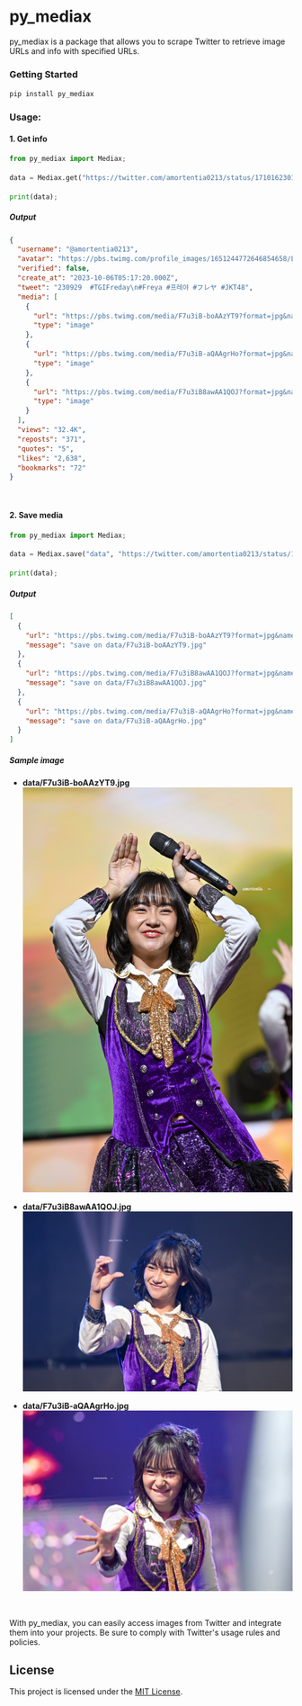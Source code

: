 # py_mediax

py_mediax is a package that allows you to scrape Twitter to retrieve image URLs and info with specified URLs.

### Getting Started

```sh
pip install py_mediax
```

### Usage:

#### 1. Get info

```python
from py_mediax import Mediax;

data = Mediax.get("https://twitter.com/amortentia0213/status/1710162301326938255");

print(data);
```

##### Output

```json
{
  "username": "@amortentia0213",
  "avatar": "https://pbs.twimg.com/profile_images/1651244772646854658/LssoZYlz_normal.jpg",
  "verified": false,
  "create_at": "2023-10-06T05:17:20.000Z",
  "tweet": "230929  #TGIFreday\n#Freya #프레야 #フレヤ #JKT48",
  "media": [
    {
      "url": "https://pbs.twimg.com/media/F7u3iB-boAAzYT9?format=jpg&name=4096x4096",
      "type": "image"
    },
    {
      "url": "https://pbs.twimg.com/media/F7u3iB-aQAAgrHo?format=jpg&name=4096x4096",
      "type": "image"
    },
    {
      "url": "https://pbs.twimg.com/media/F7u3iB8awAA1QOJ?format=jpg&name=4096x4096",
      "type": "image"
    }
  ],
  "views": "32.4K",
  "reposts": "371",
  "quotes": "5",
  "likes": "2,638",
  "bookmarks": "72"
}
```

<br/>

#### 2. Save media

```python
from py_mediax import Mediax;

data = Mediax.save("data", "https://twitter.com/amortentia0213/status/1710162301326938255");

print(data);
```

##### Output

```json
[
  {
    "url": "https://pbs.twimg.com/media/F7u3iB-boAAzYT9?format=jpg&name=4096x4096",
    "message": "save on data/F7u3iB-boAAzYT9.jpg"
  },
  {
    "url": "https://pbs.twimg.com/media/F7u3iB8awAA1QOJ?format=jpg&name=4096x4096",
    "message": "save on data/F7u3iB8awAA1QOJ.jpg"
  },
  {
    "url": "https://pbs.twimg.com/media/F7u3iB-aQAAgrHo?format=jpg&name=4096x4096",
    "message": "save on data/F7u3iB-aQAAgrHo.jpg"
  }
]
```

##### Sample image

- **data/F7u3iB-boAAzYT9.jpg**
  ![](/data/F7u3iB-boAAzYT9.jpg)

- **data/F7u3iB8awAA1QOJ.jpg**
  ![](/data/F7u3iB8awAA1QOJ.jpg)

- **data/F7u3iB-aQAAgrHo.jpg**
  ![](/data/F7u3iB-aQAAgrHo.jpg)

<br/>

With py_mediax, you can easily access images from Twitter and integrate them into your projects. Be sure to comply with Twitter's usage rules and policies.

## License

This project is licensed under the [MIT License](LICENSE).
